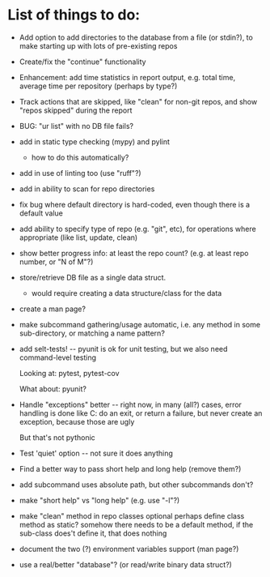 # List of things to do:

* Add option to add directories to the database from a file (or
  stdin?), to make starting up with lots of pre-existing repos

* Create/fix the "continue" functionality

* Enhancement: add time statistics in report output, e.g. total time,
  average time per repository (perhaps by type?)

* Track actions that are skipped, like "clean" for non-git repos,
  and show "repos skipped" during the report

* BUG: "ur list" with no DB file fails?

* add in static type checking (mypy) and pylint
  - how to do this automatically?

* add in use of linting too (use "ruff"?)

* add in ability to scan for repo directories

* fix bug where default directory is hard-coded, even though there
  is a default value
  
* add ability to specify type of repo (e.g. "git", etc), for
  operations where appropriate (like list, update, clean)

* show better progress info: at least the repo count?
  (e.g. at least repo number, or "N of M"?)

* store/retrieve DB file as a single data struct.
  - would require creating a data structure/class for the data

* create a man page?

* make subcommand gathering/usage automatic, i.e. any method in some
  sub-directory, or matching a name pattern?

* add selt-tests! -- pyunit is ok for unit testing, but we also
  need command-level testing

  Looking at: pytest, pytest-cov

  What about: pyunit?

* Handle "exceptions" better -- right now, in many (all?) cases,
  error handling is done like C: do an exit, or return a failure,
  but never create an exception, because those are ugly

  But that's not pythonic

* Test 'quiet' option -- not sure it does anything

* Find a better way to pass short help and long help (remove them?)

* add subcommand uses absolute path, but other subcommands don't?

* make "short help" vs "long help" (e.g. use "-l"?)

* make "clean" method in repo classes optional
perhaps define class method as static? somehow there needs to be
a default method, if the sub-class does't define it, that does nothing

* document the two (?) environment variables support (man page?)

* use a real/better "database"? (or read/write binary data struct?)

